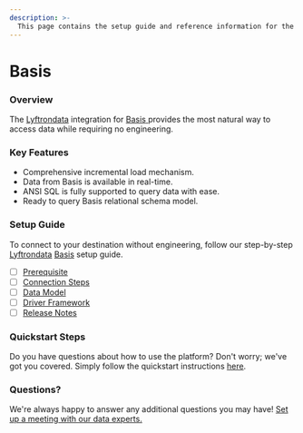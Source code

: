 ```yaml
---
description: >-
  This page contains the setup guide and reference information for the Basis source connector.
---
```


# Basis

### Overview

The [Lyftrondata](https://www.lyftrondata.com/) integration for [Basis](https://www.lyftrondata.com/integration/basis/)[ ](https://www.lyftrondata.com/integration/basis/)provides the most natural way to access data while requiring no engineering.

### Key Features

* Comprehensive incremental load mechanism.
* Data from Basis is available in real-time.&#x20;
* ANSI SQL is fully supported to query data with ease.
* Ready to query Basis relational schema model.

### Setup Guide

To connect to your destination without engineering, follow our step-by-step [Lyftrondata](https://www.lyftrondata.com/)  [Basis](https://www.lyftrondata.com/integration/basis/) setup guide.

* [ ] [Prerequisite](../../marketing-analytics/basis/prerequisite.md)
* [ ] [Connection Steps](../../marketing-analytics/basis/connection-steps.md)
* [ ] [Data Model](../../marketing-analytics/basis/data-model/)
* [ ] [Driver Framework](../../marketing-analytics/basis/driver-framework/)
* [ ] [Release Notes](../../marketing-analytics/basis/release-notes.md)

### Quickstart Steps

Do you have questions about how to use the platform? Don't worry; we've got you covered. Simply follow the quickstart instructions [here](../../../quickstart-steps.md).

### Questions? <a href="#questions" id="questions"></a>

We're always happy to answer any additional questions you may have! [Set up a meeting with our data experts.](https://www.lyftrondata.com/book-a-meeting/)

